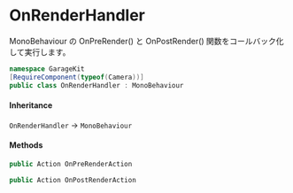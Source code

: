 # OnRenderHandler

MonoBehaviour の OnPreRender() と OnPostRender() 関数をコールバック化して実行します。

```csharp
namespace GarageKit
[RequireComponent(typeof(Camera))]
public class OnRenderHandler : MonoBehaviour
```

#### Inheritance

`OnRenderHandler` -> `MonoBehaviour`

#### Methods

```csharp
public Action OnPreRenderAction
```

```csharp
public Action OnPostRenderAction
```
